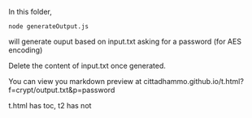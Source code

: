 In this folder,

```
node generateOutput.js
```

will generate ouput based on input.txt asking for a password (for AES encoding)

Delete the content of input.txt once generated.

You can view you markdown preview at cittadhammo.github.io/t.html?f=crypt/output.txt&p=password

t.html has toc, t2 has not
